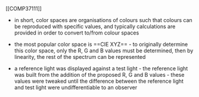 [[COMP37111]]

- in short, color spaces are organisations of colours such that colours can be reproduced with specific values, and typically calculations are provided in order to convert to/from colour spaces

- the most popular color space is ==CIE XYZ== - to originally determine this color space, only the R, G and B values must be determined, then by linearity, the rest of the spectrum can be represented
- a reference light was displayed against a test light - the reference light was built from the addition of the proposed R, G and B values - these values were tweaked until the difference between the reference light and test light were undifferentiable to an observer 